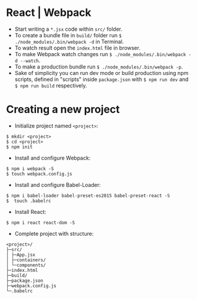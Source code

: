 # React | Webpack

* Start writing a `*.jsx` code within `src/` folder.
* To create a bundle file in `build/` folder run `$ ./node_modules/.bin/webpack -d` in Terminal.
* To watch result open the `index.html` file in browser.
* To make Webpack watch changes run `$ ./node_modules/.bin/webpack -d --watch`.
* To make a production bundle run `$ ./node_modules/.bin/webpack -p`.
* Sake of simplicity you can run dev mode or build production using npm scripts, defined in "scripts" inside `package.json` with `$ npm run dev` and `$ npm run build` respectively.

# Creating a new project

* Initialize project named `<project>`:
```
$ mkdir <project>
$ cd <project>
$ npm init
```
* Install and configure Webpack:
```
$ npm i webpack -S
$ touch webpack.config.js
```
* Install and configure Babel-Loader:
```
$ npm i babel-loader babel-preset-es2015 babel-preset-react -S
$  touch .babelrc
```
* Install React:
```
$ npm i react react-dom -S
```
* Complete project with structure:
```
<project>/
├─src/
│ ├─App.jsx
│ ├─containers/
│ └─components/
├─index.html
├─build/
├─package.json
├─webpack.config.js
└─.babelrc
```
